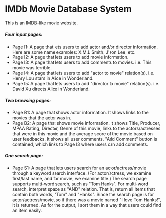 # IMDb Movie Database System

This is an IMDB-like movie website.

##### Four input pages:

- Page I1: A page that lets users to add actor and/or director information. Here are some name examples: X.M.L Smith, J'son Lee, etc.
- Page I2: A page that lets users to add movie information.
- Page I3: A page that lets users to add comments to movies. i.e. This movie was terrible.
- Page I4: A page that lets users to add "actor to movie" relation(s). i.e. Henry Lou stars in Alice in Wonderland.
- Page I5: A page that lets users to add "director to movie" relation(s). i.e. David Xu directs Alice in Wonderland.

##### Two browsing pages:

- Page B1: A page that shows actor information. It shows links to the movies that the actor was in.
- Page B2: A page that shows movie information. It shows Title, Producer, MPAA Rating, Director, Genre of this movie, links to the actors/actresses that were in this movie and the average score of the movie based on user feedbacks. It shows all user comments. "Add Comment" button is contained, which links to Page I3 where users can add comments.

##### One search page:
- Page S1: A page that lets users search for an actor/actress/movie through a keyword search interface.
(For actor/actress, we examine first/last name, and for movie, we examine title.) The search page supports multi-word search, such as "Tom Hanks". For multi-word search, interpret space as "AND" relation. That is, return all items that contain both words, "Tom" and "Hanks". Since the search page is for actor/actress/movie, so if there was a movie named "I love Tom Hanks!", it is returned. As for the output, I sort them in a way that users could find an item easily.

